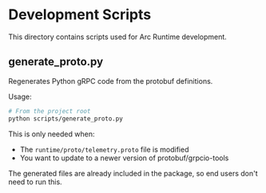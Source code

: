 # Development Scripts

This directory contains scripts used for Arc Runtime development.

## generate_proto.py

Regenerates Python gRPC code from the protobuf definitions.

Usage:
```bash
# From the project root
python scripts/generate_proto.py
```

This is only needed when:
- The `runtime/proto/telemetry.proto` file is modified
- You want to update to a newer version of protobuf/grpcio-tools

The generated files are already included in the package, so end users don't need to run this.